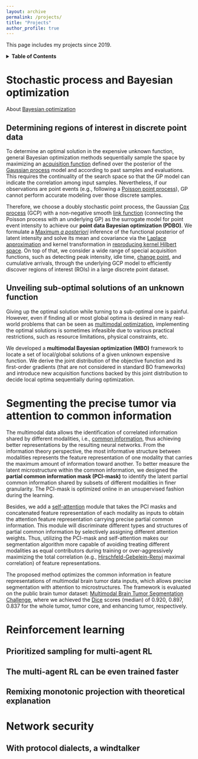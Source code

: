 ```yaml
---
layout: archive
permalink: /projects/
title: "Projects"
author_profile: true
---
```


This page includes my projects since 2019.

<details>
<summary><b>Table of Contents</b></summary>

- [Stochastic process and Bayesian optimization](#stochastic-process-and-bo)
  - [Determining the region of interest in discrete point data](#determining-roi-in-discrete-point-data)
  - [Unveiling sub-optimal solution of an unknown function](#unveiling-sub-optimal-solutions-of-an-unknown-function)
- [Segmenting the precise tumor via attention to common information](#segment-the-precise-brain-tumor-via-attention-to-correlated-information)
- [Reinforcement learning](#rl)
  - [Prioritized sampling for multi-agent RL](#prioritized-sampling-for-multi-agent-rl)
  - [The multi-agent RL can be even trained faster](#the-multi-agent-rl-can-be-even-trained-faster)
  - [Remixing monotonic projection with theoretical explanation](#remixing-monotonic-projection-with-theoretical-explanation)
- [Network security](#network-security)
  - [With protocol dialects, a windtalker](#with-protocol-dialects-a-windtalker)

</details>


<a name="stochastic-process-and-bo"></a>
# Stochastic process and Bayesian optimization
About [Bayesian optimization](https://en.wikipedia.org/wiki/Bayesian_optimization)

<a name="determining-roi-in-discrete-point-data"></a>
## Determining regions of interest in discrete point data

To determine an optimal solution in the expensive unknown function, general Bayesian optimization methods sequentially sample the space by maximizing an [acquisition function](https://botorch.org/docs/acquisition) defined over the posterior of the [Gaussian process](https://en.wikipedia.org/wiki/Gaussian_process) model and according to past samples and evaluations. This requires the continuality of the search space so that the GP model can indicate the correlation among input samples. Nevertheless, if our observations are point events (e.g., following a [Poisson point process](https://en.wikipedia.org/wiki/Poisson_point_process)), GP cannot perform accurate modeling over those discrete samples.

Therefore, we choose a doubly stochastic point process, the Gaussian [Cox process](https://en.wikipedia.org/wiki/Cox_process) (GCP) with a non-negative smooth [link function](https://en.wikipedia.org/wiki/Generalized_linear_model#Link_function) (connecting the Poisson process with an underlying GP) as the surrogate model for point event intensity to achieve our **point data Bayesian optimization (PDBO)**. We formulate a [Maximum *a posteriori*](https://en.wikipedia.org/wiki/Maximum_a_posteriori_estimation) inference of the functional posterior of latent intensity and solve its mean and covariance via the [Laplace approximation](https://en.wikipedia.org/wiki/Laplace%27s_approximation) and kernel transformation in [reproducing kernel Hilbert space](https://en.wikipedia.org/wiki/Reproducing_kernel_Hilbert_space). On top of that, we consider a wide range of special acquisition functions, such as detecting peak intensity, idle time, [change point](https://en.wikipedia.org/wiki/Change_detection), and cumulative arrivals, through the underlying GCP model to efficiently discover regions of interest (ROIs) in a large discrete point dataset.


<a name="unveiling-sub-optimal-solutions-of-an-unknown-function"></a>
## Unveiling sub-optimal solutions of an unknown function 

Giving up the optimal solution while turning to a sub-optimal one is painful. However, even if finding all or most global optima is desired in many real-world problems that can be seen as [multimodal optimization](https://en.wikipedia.org/wiki/Evolutionary_multimodal_optimization), implementing the optimal solutions is sometimes infeasible due to various practical restrictions, such as resource limitations, physical constraints, etc.

We developed a **multimodal Bayesian optimization (MBO)** framework to locate a set of local/global solutions of a given unknown expensive function. We derive the joint distribution of the objective function and its first-order gradients (that are not considered in standard BO frameworks) and introduce new acquisition functions backed by this joint distribution to decide local optima sequentially during optimization.


<a name="segment-the-precise-brain-tumor-via-attention-to-correlated-information"></a>
# Segmenting the precise tumor via attention to common information

The multimodal data allows the identification of correlated information shared by different modalities, i.e., [common information](https://isl.stanford.edu/~abbas/presentations/lect00-viterbi.pdf), thus achieving better representations by the resulting neural networks. From the information theory perspective, the most informative structure between modalities represents the feature representation of one modality that carries the maximum amount of information toward another. To better measure the latent microstructure within the common information, we designed the **partial common information mask (PCI-mask)** to identify the latent partial common information shared by subsets of different modalities in finer granularity. The PCI-mask is optimized online in an unsupervised fashion during the learning.

Besides, we add a [self-attention](https://lilianweng.github.io/posts/2023-01-27-the-transformer-family-v2/#attention-and-self-attention) module that takes the PCI masks and concatenated feature representation of each modality as inputs to obtain the attention feature representation carrying precise partial common information. This module will discriminate different types and structures of partial common information by selectively assigning different attention weights. Thus, utilizing the PCI-mask and self-attention makes our segmentation algorithm more capable of avoiding treating different modalities as equal contributors during training or over-aggressively maximizing the total correlation (e.g., [Hirschfeld-Gebelein-Renyi](https://en.wikiversity.org/wiki/HGR) maximal correlation) of feature representations.

The proposed method optimizes the common information in feature representations of multimodal brain tumor data inputs, which allows precise segmentation with attention to microstructures. The framework is evaluated on the public brain tumor dataset: [Multimodal Brain Tumor Segmentation Challenge](https://www.med.upenn.edu/cbica/brats2020/data.html), where we achieved the [Dice](https://en.wikipedia.org/wiki/S%C3%B8rensen%E2%80%93Dice_coefficient) scores (median) of 0.920, 0.897, 0.837 for the whole tumor, tumor core, and enhancing tumor, respectively.


<a name="rl"></a>
# Reinforcement learning

<a name="prioritized-sampling-for-multi-agent-rl"></a>
## Prioritized sampling for multi-agent RL

<a name="the-multi-agent-rl-can-be-even-trained-faster"></a>
## The multi-agent RL can be even trained faster

<a name="remixing-monotonic-projection-with-theoretical-explanation"></a>
## Remixing monotonic projection with theoretical explanation


<a name="network-security"></a>
# Network security

<a name="with-protocol-dialects-a-windtalker"></a>
## With protocol dialects, a windtalker

